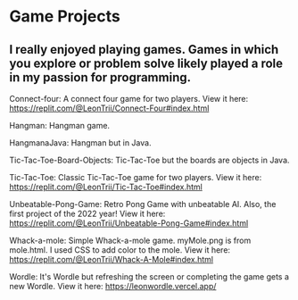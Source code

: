 # Game Projects

## I really enjoyed playing games. Games in which you explore or problem solve likely played a role in my passion for programming.

Connect-four: A connect four game for two players. View it here: https://replit.com/@LeonTrii/Connect-Four#index.html

Hangman: Hangman game.

HangmanaJava: Hangman but in Java.

Tic-Tac-Toe-Board-Objects: Tic-Tac-Toe but the boards are objects in Java.

Tic-Tac-Toe: Classic Tic-Tac-Toe game for two players. View it here: https://replit.com/@LeonTrii/Tic-Tac-Toe#index.html

Unbeatable-Pong-Game: Retro Pong Game with unbeatable AI. Also, the first project of the 2022 year! View it here: https://replit.com/@LeonTrii/Unbeatable-Pong-Game#index.html

Whack-a-mole: Simple Whack-a-mole game. myMole.png is from mole.html. I used CSS to add color to the mole. View it here: https://replit.com/@LeonTrii/Whack-A-Mole#index.html

Wordle: It's Wordle but refreshing the screen or completing the game gets a new Wordle. View it here: https://leonwordle.vercel.app/
